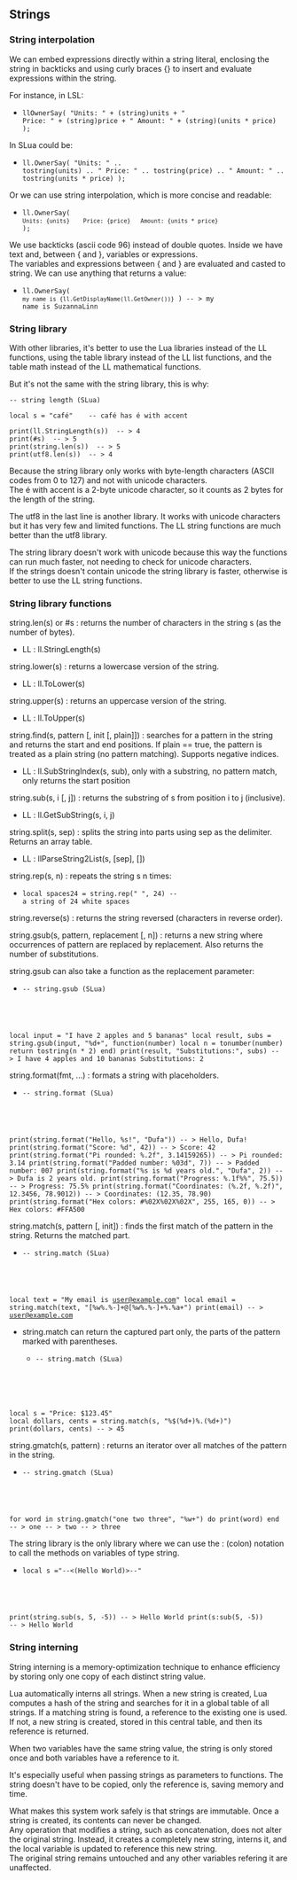 ## Strings

### String interpolation

We can embed expressions directly within a string literal, enclosing the string in backticks and using curly braces {} to insert and evaluate expressions within the string.

For instance, in LSL:
- <code class="language-lsl">llOwnerSay( "Units: " + (string)units + "   Price: " + (string)price + "   Amount: " + (string)(units * price) );</code>

In SLua could be:
- <code class="language-slua">ll.OwnerSay( "Units: " .. tostring(units) .. "   Price: " .. tostring(price) .. "   Amount: " .. tostring(units * price) );</code>

Or we can use string interpolation, which is more concise and readable:
- <code class="language-slua">ll.OwnerSay( `Units: {units}    Price: {price}   Amount: {units * price}` ); </code>

We use backticks (ascii code 96) instead of double quotes. Inside we have text and, between { and }, variables or expressions.  
The variables and expressions between { and } are evaluated and casted to string. We can use anything that returns a value:
- <code class="language-slua">ll.OwnerSay( `my name is {ll.GetDisplayName(ll.GetOwner())}` )  -- >   my name is SuzannaLinn</code>

### String library

With other libraries, it's better to use the Lua libraries instead of the LL functions, using the table library instead of the LL list functions, and the table math instead of the LL mathematical functions.

But it's not the same with the string library, this is why:
<pre class="language-slua"><code class="language-slua">-- string length (SLua)

local s = "café"    -- café has é with accent

print(ll.StringLength(s))  -- > 4
print(#s)  -- > 5
print(string.len(s))  -- > 5
print(utf8.len(s))  -- > 4</code></pre>

Because the string library only works with byte-length characters (ASCII codes from 0 to 127) and not with unicode characters.  
The é with accent is a 2-byte unicode character, so it counts as 2 bytes for the length of the string.

The utf8 in the last line is another library. It works with unicode characters but it has very few and limited functions. The LL string functions are much better than the utf8 library.

The string library doesn't work with unicode because this way the functions can run much faster, not needing to check for unicode characters.  
If the strings doesn't contain unicode the string library is faster, otherwise is better to use the LL string functions.

### String library functions

string.len(s) or #s : returns the number of characters in the string s (as the number of bytes).
- LL : ll.StringLength(s)

string.lower(s) : returns a lowercase version of the string.
- LL : ll.ToLower(s)

string.upper(s) : returns an uppercase version of the string.
- LL : ll.ToUpper(s)

string.find(s, pattern [, init [, plain]]) : searches for a pattern in the string and returns the start and end positions. If plain == true, the pattern is treated as a plain string (no pattern matching). Supports negative indices.
- LL : ll.SubStringIndex(s, sub), only with a substring, no pattern match, only returns the start position

string.sub(s, i [, j]) : returns the substring of s from position i to j (inclusive).
- LL : ll.GetSubString(s, i, j)

string.split(s, sep) : splits the string into parts using sep as the delimiter. Returns an array table.
- LL : llParseString2List(s, [sep], [])

string.rep(s, n) : repeats the string s n times:
- <code class="language-slua">local spaces24 = string.rep(" ", 24)  -- a string of 24 white spaces</code>

string.reverse(s) : returns the string reversed (characters in reverse order).

string.gsub(s, pattern, replacement [, n]) : returns a new string where occurrences of pattern are replaced by replacement.
Also returns the number of substitutions.

string.gsub can also take a function as the replacement parameter:
- <pre class="language-slua"><code class="language-slua">-- string.gsub (SLua)
local input = "I have 2 apples and 5 bananas"
local result, subs = string.gsub(input, "%d+", function(number)
	local n = tonumber(number)
	return tostring(n * 2)
end)
print(result, "Substitutions:", subs)  -- > I have 4 apples and 10 bananas    Substitutions:    2</code></pre>

string.format(fmt, ...) : formats a string with placeholders.
- <pre class="language-slua"><code class="language-slua">-- string.format (SLua)
print(string.format("Hello, %s!", "Dufa"))            -- > Hello, Dufa!
print(string.format("Score: %d", 42))                  -- > Score: 42
print(string.format("Pi rounded: %.2f", 3.14159265))   -- > Pi rounded: 3.14
print(string.format("Padded number: %03d", 7))         -- > Padded number: 007
print(string.format("%s is %d years old.", "Dufa", 2)) -- > Dufa is 2 years old.
print(string.format("Progress: %.1f%%", 75.5))          -- > Progress: 75.5%
print(string.format("Coordinates: (%.2f, %.2f)", 12.3456, 78.9012))  -- > Coordinates: (12.35, 78.90)
print(string.format("Hex colors: #%02X%02X%02X", 255, 165, 0))       -- > Hex colors: #FFA500</code></pre>

string.match(s, pattern [, init]) : finds the first match of the pattern in the string. Returns the matched part.
- <pre class="language-slua"><code class="language-slua">-- string.match (SLua)
local text = "My email is user@example.com"
local email = string.match(text, "[%w%.%-]+@[%w%.%-]+%.%a+")
print(email)  -- > user@example.com</code></pre>
- string.match can return the captured part only, the parts of the pattern marked with parentheses.
  - <pre class="language-slua"><code class="language-slua">-- string.match (SLua)
local s = "Price: $123.45"
local dollars, cents = string.match(s, "%$(%d+)%.(%d+)")
print(dollars, cents)  -- > 45</code></pre>

string.gmatch(s, pattern) : returns an iterator over all matches of the pattern in the string.
- <pre class="language-slua"><code class="language-slua">-- string.gmatch (SLua)
for word in string.gmatch("one two three", "%w+") do
	print(word)
end
-- > one
-- > two
-- > three</code></pre>

The string library is the only library where we can use the : (colon) notation to call the methods on variables of type string.
- <pre class="language-slua"><code class="language-slua">local s ="--<(Hello World)>--"
print(string.sub(s, 5, -5))  -- > Hello World
print(s:sub(5, -5))  -- > Hello World</code></pre>

### String interning

String interning is a memory-optimization technique to enhance efficiency by storing only one copy of each distinct string value.

Lua automatically interns all strings. When a new string is created, Lua computes a hash of the string and searches for it in a global table of all strings. If a matching string is found, a reference to the existing one is used. If not, a new string is created, stored in this central table, and then its reference is returned.

When two variables have the same string value, the string is only stored once and both variables have a reference to it.

It's especially useful when passing strings as parameters to functions. The string doesn't have to be copied, only the reference is, saving memory and time.

What makes this system work safely is that strings are immutable. Once a string is created, its contents can never be changed.  
Any operation that modifies a string, such as concatenation, does not alter the original string. Instead, it creates a completely new string, interns it, and the local variable is updated to reference this new string.  
The original string remains untouched and any other variables refering it are unaffected.
